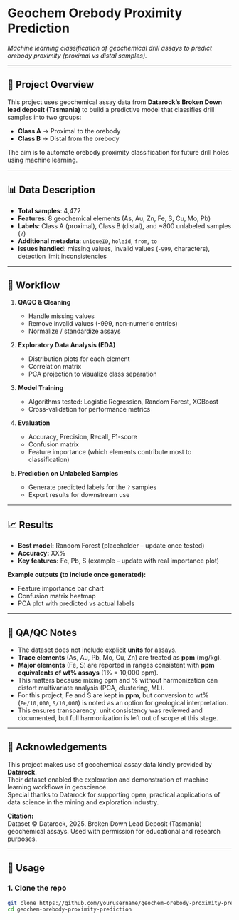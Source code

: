 # Geochem Orebody Proximity Prediction

*Machine learning classification of geochemical drill assays to predict orebody proximity (proximal vs distal samples).*

---

## 📌 Project Overview
This project uses geochemical assay data from **Datarock’s Broken Down lead deposit (Tasmania)** to build a predictive model that classifies drill samples into two groups:  

- **Class A** → Proximal to the orebody  
- **Class B** → Distal from the orebody  

The aim is to automate orebody proximity classification for future drill holes using machine learning.

---

## 📊 Data Description
- **Total samples**: 4,472  
- **Features**: 8 geochemical elements (As, Au, Zn, Fe, S, Cu, Mo, Pb)  
- **Labels**: Class A (proximal), Class B (distal), and ~800 unlabeled samples (`?`)  
- **Additional metadata**: `uniqueID`, `holeid`, `from`, `to`  
- **Issues handled**: missing values, invalid values (`-999`, characters), detection limit inconsistencies  

---

## 🔄 Workflow
1. **QAQC & Cleaning**  
   - Handle missing values  
   - Remove invalid values (-999, non-numeric entries)  
   - Normalize / standardize assays  

2. **Exploratory Data Analysis (EDA)**  
   - Distribution plots for each element  
   - Correlation matrix  
   - PCA projection to visualize class separation  

3. **Model Training**  
   - Algorithms tested: Logistic Regression, Random Forest, XGBoost  
   - Cross-validation for performance metrics  

4. **Evaluation**  
   - Accuracy, Precision, Recall, F1-score  
   - Confusion matrix  
   - Feature importance (which elements contribute most to classification)  

5. **Prediction on Unlabeled Samples**  
   - Generate predicted labels for the `?` samples  
   - Export results for downstream use  

---

## 📈 Results
- **Best model:** Random Forest (placeholder – update once tested)  
- **Accuracy:** XX%  
- **Key features:** Fe, Pb, S (example – update with real importance plot)  

**Example outputs (to include once generated):**  
- Feature importance bar chart  
- Confusion matrix heatmap  
- PCA plot with predicted vs actual labels  

---

## 🧪 QA/QC Notes
- The dataset does not include explicit **units** for assays.  
- **Trace elements** (As, Au, Pb, Mo, Cu, Zn) are treated as **ppm** (mg/kg).  
- **Major elements** (Fe, S) are reported in ranges consistent with **ppm equivalents of wt% assays** (1% = 10,000 ppm).  
- This matters because mixing ppm and % without harmonization can distort multivariate analysis (PCA, clustering, ML).  
- For this project, Fe and S are kept in **ppm**, but conversion to wt% (`Fe/10,000`, `S/10,000`) is noted as an option for geological interpretation.  
- This ensures transparency: unit consistency was reviewed and documented, but full harmonization is left out of scope at this stage.

---

## 🙏 Acknowledgements
This project makes use of geochemical assay data kindly provided by **Datarock**.  
Their dataset enabled the exploration and demonstration of machine learning workflows in geoscience.  
Special thanks to Datarock for supporting open, practical applications of data science in the mining and exploration industry.  

**Citation:**  
Dataset © Datarock, 2025. Broken Down Lead Deposit (Tasmania) geochemical assays. Used with permission for educational and research purposes.

---

## 🚀 Usage
### 1. Clone the repo
```bash
git clone https://github.com/yourusername/geochem-orebody-proximity-prediction.git
cd geochem-orebody-proximity-prediction

